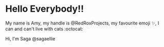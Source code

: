 # Hello Everybody!! 

My name is Amy, my handle is @RedRoxProjects, my favourite emoji :sparkles:, I can and can't live with cats :octocat:

Hi, I'm Saga @sagaellie

